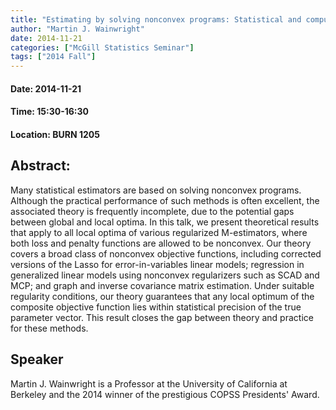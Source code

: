 ```yaml
---
title: "Estimating by solving nonconvex programs: Statistical and computational guarantees"
author: "Martin J. Wainwright"
date: 2014-11-21
categories: ["McGill Statistics Seminar"]
tags: ["2014 Fall"]
---
```


#### Date: 2014-11-21
#### Time: 15:30-16:30
#### Location: BURN 1205

## Abstract:

	
Many statistical estimators are based on solving nonconvex programs. Although the practical performance of such methods is often excellent, the associated theory is frequently incomplete, due to the potential gaps between global and local optima. In this talk, we present theoretical results that apply to all local optima of various regularized M-estimators, where both loss and penalty functions are allowed to be nonconvex. Our theory covers a broad class of nonconvex objective functions, including corrected versions of the Lasso for error-in-variables linear models; regression in generalized linear models using nonconvex regularizers such as SCAD and MCP; and graph and inverse covariance matrix estimation. Under suitable regularity conditions, our theory guarantees that any local optimum of the composite objective function lies within statistical precision of the true parameter vector. This result closes the gap between theory and practice for these methods.



## Speaker

Martin J. Wainwright is a Professor at the University of California at Berkeley and the 2014 winner of the prestigious COPSS Presidents' Award.

